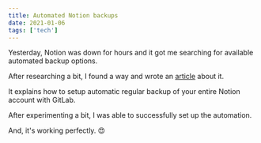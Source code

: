 ```yaml
---
title: Automated Notion backups
date: 2021-01-06
tags: ['tech']
---
```


Yesterday, Notion was down for hours and it got me searching for available automated backup options.

After researching a bit, I found a way and wrote an [article](https://compile.blog/2021/01/06/automatic-notion-backup/) about it.

It explains how to setup automatic regular backup of your entire Notion account with GitLab.

After experimenting a bit, I was able to successfully set up the automation.

And, it's working perfectly. 😍